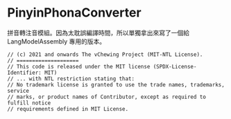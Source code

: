 # PinyinPhonaConverter

拼音轉注音模組。因為太耽誤編譯時間，所以單獨拿出來寫了一個給 LangModelAssembly 專用的版本。

```
// (c) 2021 and onwards The vChewing Project (MIT-NTL License).
// ====================
// This code is released under the MIT license (SPDX-License-Identifier: MIT)
// ... with NTL restriction stating that:
// No trademark license is granted to use the trade names, trademarks, service
// marks, or product names of Contributor, except as required to fulfill notice
// requirements defined in MIT License.
```
